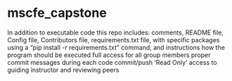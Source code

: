 # mscfe_capstone

In addition to executable code this repo includes:
comments, 
	README file, 
	Config file, 
	Contributors file, 
	requirements.txt file, with specific packages using a “pip install -r requirements.txt”
		command, and instructions how the program should be executed
full access for all group members
	proper commit messages during each code commit/push
	‘Read Only’ access to guiding instructor and reviewing peers
